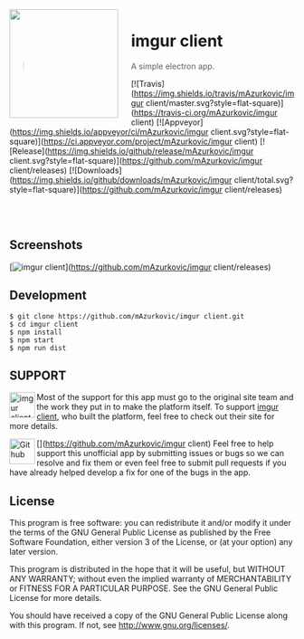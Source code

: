 <img src="https://github.com/mAzurkovic/imgur client/blob/master/build/icon.png?raw=true" align="left" width="192px" height="192px"/>
<img align="left" width="0" height="192px" hspace="10"/>

# imgur client
> A simple electron app.

[![Travis](https://img.shields.io/travis/mAzurkovic/imgur client/master.svg?style=flat-square)](https://travis-ci.org/mAzurkovic/imgur client) [![Appveyor](https://img.shields.io/appveyor/ci/mAzurkovic/imgur client.svg?style=flat-square)](https://ci.appveyor.com/project/mAzurkovic/imgur client) [![Release](https://img.shields.io/github/release/mAzurkovic/imgur client.svg?style=flat-square)](https://github.com/mAzurkovic/imgur client/releases) [![Downloads](https://img.shields.io/github/downloads/mAzurkovic/imgur client/total.svg?style=flat-square)](https://github.com/mAzurkovic/imgur client/releases)

</br>
</br>

## Screenshots

[<img alt='imgur client' src="https://github.com/mAzurkovic/imgur client/blob/master/build/Screenshot.png?raw=true">](https://github.com/mAzurkovic/imgur client/releases)

## Development

```
$ git clone https://github.com/mAzurkovic/imgur client.git
$ cd imgur client
$ npm install
$ npm start
$ npm run dist
```

## SUPPORT

[<img width='45' height="45" align='left' alt='imgur client' src="https://github.com/mAzurkovic/imgur client/blob/master/build/icon.png?raw=true">](http://github.com) Most of the support for this app must go to the original site team and the work they put in to make the platform itself. To support [imgur client](http://github.com), who built the platform, feel free to check out their site for more details.

[<img width='45' height="45" align='left' alt='Github' src="https://upload.wikimedia.org/wikipedia/commons/9/91/Octicons-mark-github.svg">](https://github.com/mAzurkovic/imgur client) Feel free to help support this unofficial app by submitting issues or bugs so we can resolve and fix them or even feel free to submit pull requests if you have already helped develop a fix for one of the bugs in the app.

## License

This program is free software: you can redistribute it and/or modify
it under the terms of the GNU General Public License as published by
the Free Software Foundation, either version 3 of the License, or
(at your option) any later version.

This program is distributed in the hope that it will be useful,
but WITHOUT ANY WARRANTY; without even the implied warranty of
MERCHANTABILITY or FITNESS FOR A PARTICULAR PURPOSE.  See the
GNU General Public License for more details.

You should have received a copy of the GNU General Public License
along with this program.  If not, see <http://www.gnu.org/licenses/>.
